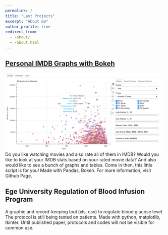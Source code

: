 ```yaml
---
permalink: /
title: "Last Projects"
excerpt: "About me"
author_profile: true
redirect_from: 
  - /about/
  - /about.html
---
```


## [Personal IMDB Graphs with Bokeh](https://github.com/angelsdemos/Personal-IMDB-Graphs-with-Bokeh)
<img src="https://github.com/angelsdemos/Personal-IMDB-Graphs-with-Bokeh/blob/0bf2bd3e1fac1a6ce7a89836ad8ef6a5ff0d2e61/Screenshots/imdbgraphs.png" width=500>
Do you like watching movies and also rate all of them in IMDB? Would you like to look at your IMDB stats based on your rated movie data? And also would like to see a bunch of graphs and tables. Come in then, this little script is for you! Made with Pandas, Bokeh. For more information, visit Github Page.

## Ege University Regulation of Blood Infusion Program
A graphic and record-keeping tool (xls, csv) to regulate blood glucose level. The protocol is still being tested on patients. Made with python, matplotlib, tkinter. Until published paper, protocols and codes will not be visible for common use.
